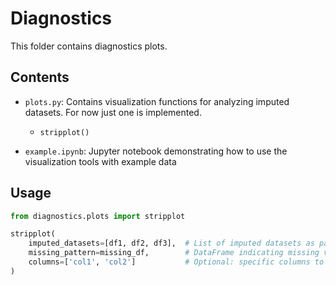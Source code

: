 # Diagnostics

This folder contains diagnostics plots.

## Contents

- `plots.py`: Contains visualization functions for analyzing imputed datasets. For now just one is implemented.
  - `stripplot()`

- `example.ipynb`: Jupyter notebook demonstrating how to use the visualization tools with example data

## Usage

```python
from diagnostics.plots import stripplot

stripplot(
    imputed_datasets=[df1, df2, df3],  # List of imputed datasets as pandas df
    missing_pattern=missing_df,        # DataFrame indicating missing values (0=missing, 1=observed)
    columns=['col1', 'col2']           # Optional: specific columns to plot
)
```